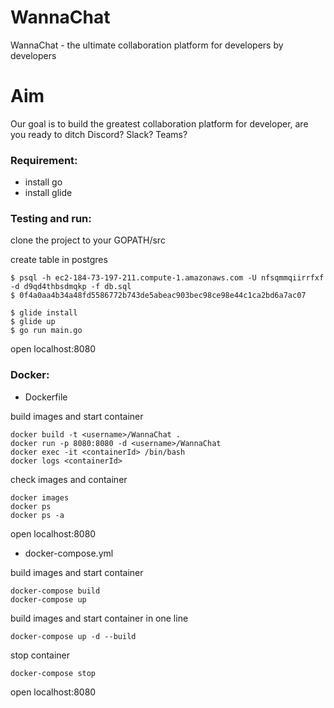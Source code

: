 # WannaChat
WannaChat - the ultimate collaboration platform for developers by developers

# Aim
Our goal is to build the greatest collaboration platform for developer, are you ready to ditch Discord? Slack? Teams?

### Requirement:
 - install go
 - install glide

### Testing and run:

clone the project to your GOPATH/src

create table in postgres
```
$ psql -h ec2-184-73-197-211.compute-1.amazonaws.com -U nfsqmmqiirrfxf -d d9qd4thbsdmqkp -f db.sql
$ 0f4a0aa4b34a48fd5586772b743de5abeac903bec98ce98e44c1ca2bd6a7ac07
```

```
$ glide install
$ glide up
$ go run main.go
```

open localhost:8080

### Docker:

- Dockerfile

build images and start container
```
docker build -t <username>/WannaChat .
docker run -p 8080:8080 -d <username>/WannaChat
docker exec -it <containerId> /bin/bash
docker logs <containerId>
```

check images and container
```
docker images
docker ps
docker ps -a
```

open localhost:8080

- docker-compose.yml

build images and start container
```
docker-compose build
docker-compose up
```
build images and start container in one line
```
docker-compose up -d --build
```

stop container
```
docker-compose stop
```

open localhost:8080

